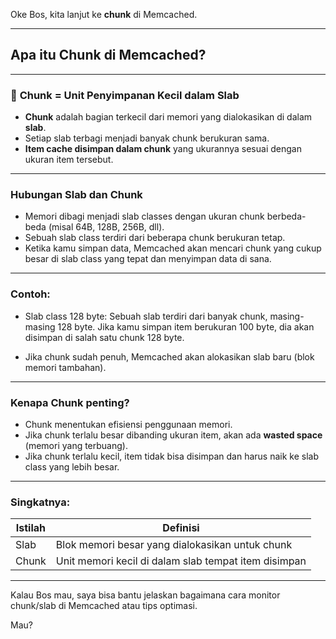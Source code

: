 Oke Bos, kita lanjut ke **chunk** di Memcached.

---

## Apa itu Chunk di Memcached?

---

### 🔹 **Chunk = Unit Penyimpanan Kecil dalam Slab**

* **Chunk** adalah bagian terkecil dari memori yang dialokasikan di dalam **slab**.
* Setiap slab terbagi menjadi banyak chunk berukuran sama.
* **Item cache disimpan dalam chunk** yang ukurannya sesuai dengan ukuran item tersebut.

---

### Hubungan Slab dan Chunk

* Memori dibagi menjadi slab classes dengan ukuran chunk berbeda-beda (misal 64B, 128B, 256B, dll).
* Sebuah slab class terdiri dari beberapa chunk berukuran tetap.
* Ketika kamu simpan data, Memcached akan mencari chunk yang cukup besar di slab class yang tepat dan menyimpan data di sana.

---

### Contoh:

* Slab class 128 byte:
  Sebuah slab terdiri dari banyak chunk, masing-masing 128 byte.
  Jika kamu simpan item berukuran 100 byte, dia akan disimpan di salah satu chunk 128 byte.

* Jika chunk sudah penuh, Memcached akan alokasikan slab baru (blok memori tambahan).

---

### Kenapa Chunk penting?

* Chunk menentukan efisiensi penggunaan memori.
* Jika chunk terlalu besar dibanding ukuran item, akan ada **wasted space** (memori yang terbuang).
* Jika chunk terlalu kecil, item tidak bisa disimpan dan harus naik ke slab class yang lebih besar.

---

### Singkatnya:

| Istilah | Definisi                                             |
| ------- | ---------------------------------------------------- |
| Slab    | Blok memori besar yang dialokasikan untuk chunk      |
| Chunk   | Unit memori kecil di dalam slab tempat item disimpan |

---

Kalau Bos mau, saya bisa bantu jelaskan bagaimana cara monitor chunk/slab di Memcached atau tips optimasi.

Mau?
